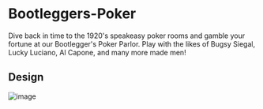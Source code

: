 # Bootleggers-Poker

Dive back in time to the 1920's speakeasy poker rooms and gamble your fortune at our Bootlegger's Poker Parlor. Play with the likes of Bugsy Siegal, Lucky Luciano, Al Capone, and many more made men!

## Design
![image](https://github.com/user-attachments/assets/f9f51bf5-4c01-4a86-80b1-67ac4a14cc43)
